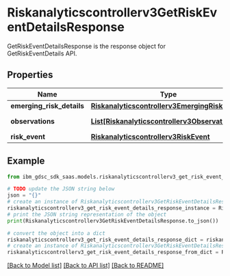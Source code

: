 # Riskanalyticscontrollerv3GetRiskEventDetailsResponse

GetRiskEventDetailsResponse is the response object for GetRiskEventDetails API.

## Properties

Name | Type | Description | Notes
------------ | ------------- | ------------- | -------------
**emerging_risk_details** | [**Riskanalyticscontrollerv3EmergingRiskDetails**](Riskanalyticscontrollerv3EmergingRiskDetails.md) |  | [optional] 
**observations** | [**List[Riskanalyticscontrollerv3Observation]**](Riskanalyticscontrollerv3Observation.md) | Observations list. | [optional] 
**risk_event** | [**Riskanalyticscontrollerv3RiskEvent**](Riskanalyticscontrollerv3RiskEvent.md) |  | [optional] 

## Example

```python
from ibm_gdsc_sdk_saas.models.riskanalyticscontrollerv3_get_risk_event_details_response import Riskanalyticscontrollerv3GetRiskEventDetailsResponse

# TODO update the JSON string below
json = "{}"
# create an instance of Riskanalyticscontrollerv3GetRiskEventDetailsResponse from a JSON string
riskanalyticscontrollerv3_get_risk_event_details_response_instance = Riskanalyticscontrollerv3GetRiskEventDetailsResponse.from_json(json)
# print the JSON string representation of the object
print(Riskanalyticscontrollerv3GetRiskEventDetailsResponse.to_json())

# convert the object into a dict
riskanalyticscontrollerv3_get_risk_event_details_response_dict = riskanalyticscontrollerv3_get_risk_event_details_response_instance.to_dict()
# create an instance of Riskanalyticscontrollerv3GetRiskEventDetailsResponse from a dict
riskanalyticscontrollerv3_get_risk_event_details_response_from_dict = Riskanalyticscontrollerv3GetRiskEventDetailsResponse.from_dict(riskanalyticscontrollerv3_get_risk_event_details_response_dict)
```
[[Back to Model list]](../README.md#documentation-for-models) [[Back to API list]](../README.md#documentation-for-api-endpoints) [[Back to README]](../README.md)


